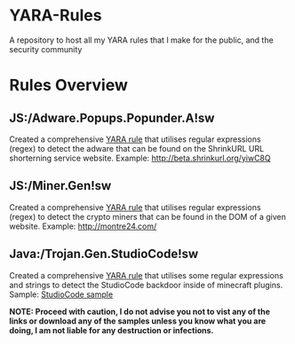 # YARA-Rules
A repository to host all my YARA rules that I make for the public, and the security community


# Rules Overview

## JS:/Adware.Popups.Popunder.A!sw

Created a comprehensive [YARA rule](../main/Javascript/Adware/Popups/Popunder/A/AdsterraAdware.yara) that utilises regular expressions (regex) to detect the adware that can be found on the ShrinkURL URL shorterning service website. 
Example: http://beta.shrinkurl.org/yiwC8Q

## JS:/Miner.Gen!sw

Created a comprehensive [YARA rule](../main/Javascript/Miners) that utilises regular expressions (regex) to detect the crypto miners that can be found in the DOM of a given website.
Example: http://montre24.com/

## Java:/Trojan.Gen.StudioCode!sw

Created a comprehensive [YARA rule](../main/Java/Trojans/StudioCode.yara) that utilises some regular expressions and strings to detect the StudioCode backdoor inside of minecraft plugins.
Sample: <a href="../main/Java/Trojans/StudioCode-sample.jar">StudioCode sample</a>

**NOTE: Proceed with caution, I do not advise you not to vist any of the links or download any of the samples unless you know what you are doing, I am not liable for any destruction or infections.**
